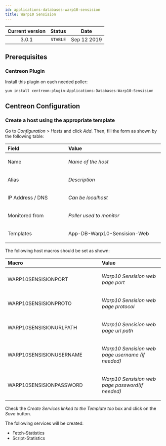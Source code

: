 ```yaml
---
id: applications-databases-warp10-sensision
title: Warp10 Sensision
---
```


| Current version | Status | Date |
| :-: | :-: | :-: |
| 3.0.1 | `STABLE` | Sep 12 2019 |


## Prerequisites

### Centreon Plugin

Install this plugin on each needed poller:

    yum install centreon-plugin-Applications-Databases-Warp10-Sensision

## Centreon Configuration

### Create a host using the appropriate template

Go to *Configuration &gt; Hosts* and click *Add*. Then, fill the form as
shown by the following table:

<table>
    <thead>
        <tr class="header">
            <th align="left" width="10%">Field</th>
            <th align="left" width="20%">Value</th>
        </tr>
    </thead>
    <tbody>
        <tr>
            <td align="left"><p>Name</p></td>
            <td align="left"><p><em>Name of the host</em></p></td>
        </tr>
        <tr>
            <td align="left"><p>Alias</p></td>
            <td align="left"><p><em>Description</em></p></td>
        </tr>
        <tr>
            <td align="left"><p>IP Address / DNS</p></td>
            <td align="left"><p><em>Can be localhost</em></p></td>
        </tr>
        <tr>
            <td align="left"><p>Monitored from</p></td>
            <td align="left"><p><em>Poller used to monitor</em></p></td>
        </tr>
        <tr>
            <td align="left"><p>Templates</p></td>
            <td align="left"><p>App-DB-Warp10-Sensision-Web</p></td>
        </tr>
    </tbody>
</table>

The following host macros should be set as shown:

<table>
    <thead>
        <tr class="header">
            <th align="left" width="10%">Macro</th>
            <th align="left" width="20%">Value</th>
        </tr>
    </thead>
    <tbody>
        <tr>
            <td align="left"><p>WARP10SENSISIONPORT</p></td>
            <td align="left"><p><em>Warp10 Sensision web page port</em></p></td>
        </tr>
        <tr>
            <td align="left"><p>WARP10SENSISIONPROTO</p></td>
            <td align="left"><p><em>Warp10 Sensision web page protocol</em></p></td>
        </tr>
        <tr>
            <td align="left"><p>WARP10SENSISIONURLPATH</p></td>
            <td align="left"><p><em>Warp10 Sensision web page url path</em></p></td>
        </tr>
        <tr>
            <td align="left"><p>WARP10SENSISIONUSERNAME</p></td>
            <td align="left"><p><em>Warp10 Sensision web page username (if needed)</em></p></td>
        </tr>
        <tr>
            <td align="left"><p>WARP10SENSISIONPASSWORD</p></td>
            <td align="left"><p><em>Warp10 Sensision web page password(if needed)</em></p></td>
        </tr>
    </tbody>
</table>

Check the *Create Services linked to the Template too* box and click on the *Save* button.

The following services will be created:

* Fetch-Statistics
* Script-Statistics


